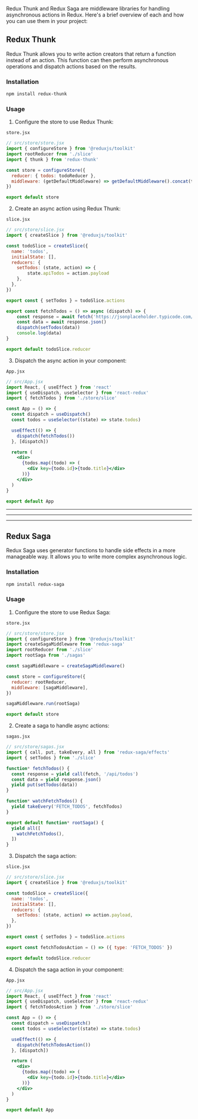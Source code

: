 Redux Thunk and Redux Saga are middleware libraries for handling asynchronous actions in Redux. Here's a brief overview of each and how you can use them in your project:

## Redux Thunk
Redux Thunk allows you to write action creators that return a function instead of an action. This function can then perform asynchronous operations and dispatch actions based on the results.

### Installation

```bash
npm install redux-thunk
```

### Usage
1. Configure the store to use Redux Thunk:

`store.jsx`
```jsx
// src/store/store.jsx
import { configureStore } from '@reduxjs/toolkit'
import rootReducer from './slice'
import { thunk } from 'redux-thunk'

const store = configureStore({
  reducer: { todos: todoReducer },
  middleware: (getDefaultMiddleware) => getDefaultMiddleware().concat(thunk)
})

export default store
```

2. Create an async action using Redux Thunk:

`slice.jsx`
```jsx
// src/store/slice.jsx
import { createSlice } from '@reduxjs/toolkit'

const todoSlice = createSlice({
  name: 'todos',
  initialState: [],
  reducers: {
    setTodos: (state, action) => {
        state.apiTodos = action.payload
    },
  },
})

export const { setTodos } = todoSlice.actions

export const fetchTodos = () => async (dispatch) => {
    const response = await fetch('https://jsonplaceholder.typicode.com/todos')
    const data = await response.json()
    dispatch(setTodos(data))
    console.log(data)
}

export default todoSlice.reducer
```

3. Dispatch the async action in your component:

`App.jsx`
```jsx
// src/App.jsx
import React, { useEffect } from 'react'
import { useDispatch, useSelector } from 'react-redux'
import { fetchTodos } from './store/slice'

const App = () => {
  const dispatch = useDispatch()
  const todos = useSelector((state) => state.todos)

  useEffect(() => {
    dispatch(fetchTodos())
  }, [dispatch])

  return (
    <div>
      {todos.map((todo) => (
        <div key={todo.id}>{todo.title}</div>
      ))}
    </div>
  )
}

export default App
```
---
---
---

## Redux Saga

Redux Saga uses generator functions to handle side effects in a more manageable way. It allows you to write more complex asynchronous logic.


### Installation

```bash
npm install redux-saga
```

### Usage
1. Configure the store to use Redux Saga:

`store.jsx`
```jsx
// src/store/store.jsx
import { configureStore } from '@reduxjs/toolkit'
import createSagaMiddleware from 'redux-saga'
import rootReducer from './slice'
import rootSaga from './sagas'

const sagaMiddleware = createSagaMiddleware()

const store = configureStore({
  reducer: rootReducer,
  middleware: [sagaMiddleware],
})

sagaMiddleware.run(rootSaga)

export default store
```


2. Create a saga to handle async actions:

`sagas.jsx`
```jsx
// src/store/sagas.jsx
import { call, put, takeEvery, all } from 'redux-saga/effects'
import { setTodos } from './slice'

function* fetchTodos() {
  const response = yield call(fetch, '/api/todos')
  const data = yield response.json()
  yield put(setTodos(data))
}

function* watchFetchTodos() {
  yield takeEvery('FETCH_TODOS', fetchTodos)
}

export default function* rootSaga() {
  yield all([
    watchFetchTodos(),
  ])
}
```

3. Dispatch the saga action:

`slice.jsx`
```jsx
// src/store/slice.jsx
import { createSlice } from '@reduxjs/toolkit'

const todoSlice = createSlice({
  name: 'todos',
  initialState: [],
  reducers: {
    setTodos: (state, action) => action.payload,
  },
})

export const { setTodos } = todoSlice.actions

export const fetchTodosAction = () => ({ type: 'FETCH_TODOS' })

export default todoSlice.reducer
```

4. Dispatch the saga action in your component:

`App.jsx`
```jsx
// src/App.jsx
import React, { useEffect } from 'react'
import { useDispatch, useSelector } from 'react-redux'
import { fetchTodosAction } from './store/slice'

const App = () => {
  const dispatch = useDispatch()
  const todos = useSelector((state) => state.todos)

  useEffect(() => {
    dispatch(fetchTodosAction())
  }, [dispatch])

  return (
    <div>
      {todos.map((todo) => (
        <div key={todo.id}>{todo.title}</div>
      ))}
    </div>
  )
}

export default App
```